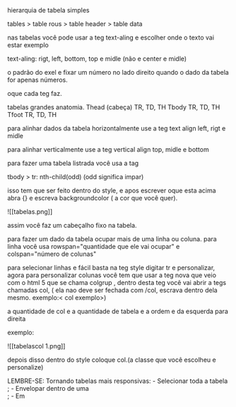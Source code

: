 
hierarquia de tabela simples

tables > table rous  > table header > table data

nas tabelas você pode usar a teg text-aling e escolher onde o texto vai estar exemplo 

text-aling: rigt, left, bottom, top e midle (não e center e midle)

o padrão do exel e fixar um número no lado direito quando o dado da tabela for apenas números.

oque cada teg faz.

tabelas grandes anatomia.
Thead (cabeça)
	 TR, TD, TH
Tbody
    TR, TD, TH
Tfoot 
    TR, TD, TH

para alinhar dados da tabela horizontalmente use a teg text align left, rigt e midle

para alinhar verticalmente use a teg 
vertical align top, midle e bottom

para fazer uma tabela listrada você usa a tag 

tbody > tr: nth-child(odd) (odd significa impar)

isso tem que ser feito dentro do style, e apos escrever oque esta acima abra {} e escreva backgroundcolor ( a cor que você quer).


![[tabelas.png]]

assim você faz um cabeçalho fixo na tabela.

para fazer um dado da tabela  ocupar mais de uma linha ou coluna. para linha você usa
rowspan="quantidade que ele vai ocupar" e 
colspan="número de colunas"

para selecionar linhas e fácil basta na teg style digitar tr e personalizar, agora para personalizar colunas você tem que usar a teg nova que veio com o html 5 que se chama colgrup , dentro desta teg você vai abrir a tegs chamadas col, ( ela nao deve ser fechada com /col, escrava dentro dela mesmo. exemplo:< col exemplo>)

a quantidade de col e a quantidade de tabela e a ordem e da esquerda para direita

exemplo:

![[tabelascol 1.png]]

 depois disso dentro do style coloque col.(a classe que você escolheu e personalize)



LEMBRE-SE: Tornando tabelas mais responsivas: - Selecionar toda a tabela <table>; - Envelopar dentro de uma <div id="container">; - Em <style>, formatar a 'div[#container](https://www.youtube.com/hashtag/container)' com 'overflow-x: auto;' Ex: div[#container](https://www.youtube.com/hashtag/container) { overflow-x: auto; (conteúdo base fica travado, enquanto rola a tabela lateralmente) }

Mostrar menos

[

  


](https://www.youtube.com/create_channel?upsell=comment)





